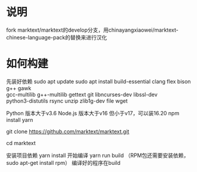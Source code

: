 # 说明
fork marktext/marktext的develop分支，用chinayangxiaowei/marktext-chinese-language-pack的替换来进行汉化
# 如何构建
先装好依赖
sudo apt update
sudo apt install build-essential clang flex bison g++ gawk \
gcc-multilib g++-multilib gettext git libncurses-dev libssl-dev \
python3-distutils rsync unzip zlib1g-dev file wget

Python 版本大于v3.6 
Node.js 版本大于v16 但小于v17，可以装16.20 
npm install yarn

git clone https://github.com/marktext/marktext.git

cd marktext

安装项目依赖 yarn install 
开始编译 yarn run build
（RPM包还需要安装依赖，sudo apt-get install rpm）
编译好的程序在build
